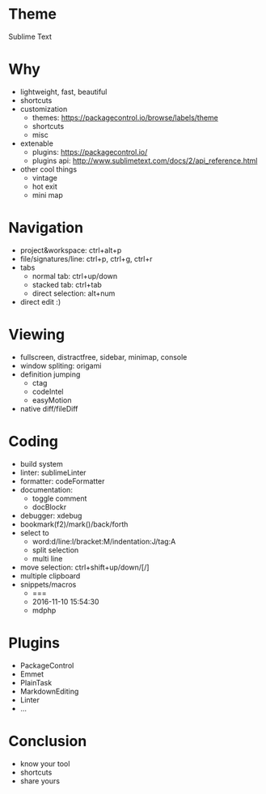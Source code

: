 # Theme

Sublime Text

# Why
- lightweight, fast, beautiful
- shortcuts
- customization
    + themes: https://packagecontrol.io/browse/labels/theme
    + shortcuts
    + misc
- extenable
    + plugins: https://packagecontrol.io/
    + plugins api: http://www.sublimetext.com/docs/2/api_reference.html
- other cool things
    + vintage    
    + hot exit
    + mini map

# Navigation
- project&workspace: ctrl+alt+p
- file/signatures/line: ctrl+p, ctrl+g, ctrl+r
- tabs
    + normal tab: ctrl+up/down
    + stacked tab: ctrl+tab
    + direct selection: alt+num
- direct edit :)

# Viewing
- fullscreen, distractfree, sidebar, minimap, console
- window spliting: origami
- definition jumping
    + ctag
    + codeIntel
    + easyMotion
- native diff/fileDiff

# Coding
- build system
- linter: sublimeLinter
- formatter: codeFormatter
- documentation: 
    + toggle comment
    + docBlockr
- debugger: xdebug
- bookmark(f2)/mark()/back/forth
- select to
    + word:d/line:l/bracket:M/indentation:J/tag:A
    + split selection
    + multi line
- move selection: ctrl+shift+up/down/[/]
- multiple clipboard
- snippets/macros
    + ===
    + 2016-11-10 15:54:30
    + mdphp

# Plugins
- PackageControl
- Emmet
- PlainTask 
- MarkdownEditing
- Linter
- ...

# Conclusion
- know your tool
- shortcuts
- share yours
